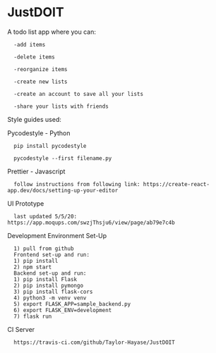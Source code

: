 # JustDOIT

A todo list app where you can:

      -add items

      -delete items

      -reorganize items

      -create new lists
      
      -create an account to save all your lists

      -share your lists with friends


Style guides used:

Pycodestyle - Python

      pip install pycodestyle
  
      pycodestyle --first filename.py
  
  
Prettier - Javascript

      follow instructions from following link: https://create-react-app.dev/docs/setting-up-your-editor
      
UI Prototype

      last updated 5/5/20: https://app.moqups.com/swzjThsju6/view/page/ab79e7c4b
      
Development Environment Set-Up

      1) pull from github
      Frontend set-up and run:
      1) pip install 
      2) npm start
      Backend set-up and run:
      1) pip install Flask
      2) pip install pymongo
      3) pip install flask-cors
      4) python3 -m venv venv
      5) export FLASK_APP=sample_backend.py
      6) export FLASK_ENV=development
      7) flask run
      
CI Server

      https://travis-ci.com/github/Taylor-Hayase/JustDOIT
      
